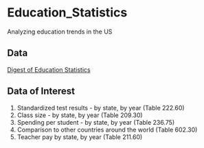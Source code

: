 # Education_Statistics
Analyzing education trends in the US

## Data 
[Digest of Education Statistics](https://nces.ed.gov/programs/digest/1995menu_tables.asp)

## Data of Interest
1. Standardized test results - by state, by year (Table 222.60)
2. Class size - by state, by year (Table 209.30)
3. Spending per student - by state, by year (Table 236.75)
4. Comparison to other countries around the world (Table 602.30)
5. Teacher pay by state, by year (Table 211.60)
